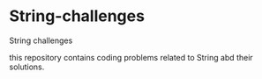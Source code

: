 # String-challenges
String challenges 


this repository contains coding problems related to String abd their solutions.
